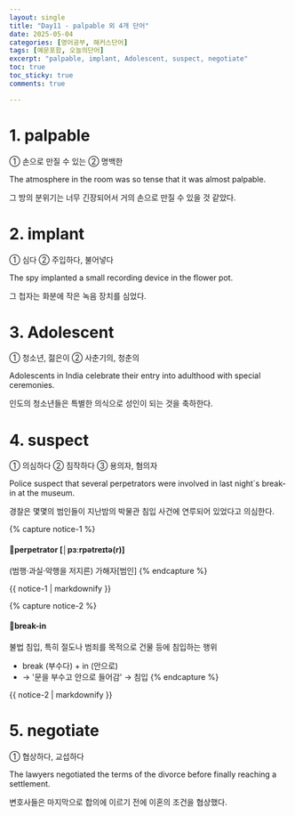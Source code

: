 ```yaml
---
layout: single
title: "Day11 - palpable 외 4개 단어"
date: 2025-05-04
categories: [영어공부, 해커스단어]
tags: [예문포함, 오늘의단어]
excerpt: "palpable, implant, Adolescent, suspect, negotiate"
toc: true
toc_sticky: true
comments: true

---
```


# 1. palpable
① 손으로 만질 수 있는 ② 명백한

The atmosphere in the room was so tense that it was almost palpable.

그 방의 분위기는 너무 긴장되어서 거의 손으로 만질 수 있을 것 같았다.


# 2. implant
① 심다 ② 주입하다, 불어넣다

The spy implanted a small recording device in the flower pot.

그 첩자는 화분에 작은 녹음 장치를 심었다.

# 3. Adolescent
① 청소년, 젊은이 ② 사춘기의, 청춘의

Adolescents in India celebrate their entry into adulthood with special ceremonies.

인도의 청소년들은 특별한 의식으로 성인이 되는 것을 축하한다.


# 4. suspect
① 의심하다 ② 짐작하다 ③ 용의자, 혐의자

Police suspect that several perpetrators were involved in last night`s break-in at the museum.

경찰은 몇몇의 범인들이 지난밤의 박물관 침입 사건에 연루되어 있었다고 의심한다.

{% capture notice-1 %}
#### 📌perpetrator [│pɜːrpətreɪtə(r)]
(범행·과실·악행을 저지른) 가해자[범인]
{% endcapture %}

<div class="notice">{{ notice-1 | markdownify }}</div>


{% capture notice-2 %}
#### 📌break-in

불법 침입, 특히 절도나 범죄를 목적으로 건물 등에 침입하는 행위
* break (부수다) + in (안으로)
* → '문을 부수고 안으로 들어감' → 침입
{% endcapture %}

<div class="notice">{{ notice-2 | markdownify }}</div>

# 5. negotiate
① 협상하다, 교섭하다

The lawyers negotiated the terms of the divorce before finally reaching a settlement.

변호사들은 마지막으로 합의에 이르기 전에 이혼의 조건을 협상했다.